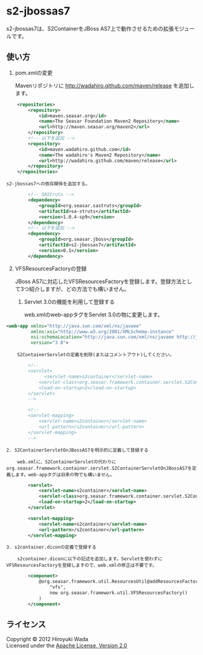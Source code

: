 s2-jbossas7
===========

s2-jbossas7は、S2ContainerをJBoss AS7上で動作させるための拡張モジュールです。

使い方
-----------
1. pom.xmlの変更

    Mavenリポジトリに http://wadahiro.github.com/maven/release を追加します。
```xml
    <repositories>
        <repository>
            <id>maven.seasar.org</id>
            <name>The Seasar Foundation Maven2 Repository</name>
            <url>http://maven.seasar.org/maven2</url>
        </repository>
        <!-- 以下を追加 -->
        <repository>
            <id>maven.wadahiro.github.com</id>
            <name>The wadahiro's Maven2 Repository</name>
            <url>http://wadahiro.github.com/maven/release</url>
        </repository>
    </repositories>
```
    s2-jbossas7への依存関係を追加する。
```xml
        <!-- SAStruts -->
        <dependency>
            <groupId>org.seasar.sastruts</groupId>
            <artifactId>sa-struts</artifactId>
            <version>1.0.4-sp9</version>
        </dependency>
        <!-- 以下を追加 -->
        <dependency>
            <groupId>org.seasar.jboss</groupId>
            <artifactId>s2-jbossas7</artifactId>
            <version>0.1</version>
        </dependency>
```

2. VFSResourcesFactoryの登録

    JBoss AS7に対応したVFSResourcesFactoryを登録します。登録方法として3つ紹介しますが、どの方法でも構いません。

    1. Servlet 3.0の機能を利用して登録する

        web.xmlのweb-appタグをServlet 3.0の物に変更します。
```xml
<web-app xmlns="http://java.sun.com/xml/ns/javaee"
         xmlns:xsi="http://www.w3.org/2001/XMLSchema-instance"
         xsi:schemaLocation="http://java.sun.com/xml/ns/javaee http://java.sun.com/xml/ns/javaee/web-app_3_0.xsd"
         version="3.0"> 
```
        S2ContainerServletの定義を削除(またはコメントアウト)してください。
```xml
        <!-- 
        <servlet>
              <servlet-name>s2container</servlet-name>
            <servlet-class>org.seasar.framework.container.servlet.S2ContainerServlet</servlet-class>
            <load-on-startup>2</load-on-startup>
        </servlet>
        -->

        <!--
        <servlet-mapping>
            <servlet-name>s2container</servlet-name>
            <url-pattern>/s2container</url-pattern>
        </servlet-mapping>
        -->
```
    2. S2ContainerServletOnJBossAS7を明示的に定義して登録する

        web.xmlに、S2ContainerServletの代わりにorg.seasar.framework.container.servlet.S2ContainerServletOnJBossAS7を定義します。web-appタグは旧来の物でも構いません。
```xml
        <servlet>
            <servlet-name>s2container</servlet-name>
            <servlet-class>org.seasar.framework.container.servlet.S2ContainerServletOnJBossAS7</servlet-class>
            <load-on-startup>2</load-on-startup>
        </servlet>

        <servlet-mapping>
            <servlet-name>s2container</servlet-name>
            <url-pattern>/s2container</url-pattern>
        </servlet-mapping>
```
    3. s2container.diconの定義で登録する

        s2container.diconに以下の記述を追加します。Servletを使わずにVFSResourcesFactoryを登録しますので、web.xmlの修正は不要です。
```xml
        <component>
            @org.seasar.framework.util.ResourcesUtil@addResourcesFactory(
                "vfs", 
                new org.seasar.framework.util.VFSResourcesFactory()
            )
        </component>
```

ライセンス
-----------
Copyright &copy; 2012 Hiroyuki Wada  
Licensed under the [Apache License, Version 2.0][Apache]
 
[Apache]: http://www.apache.org/licenses/LICENSE-2.0


